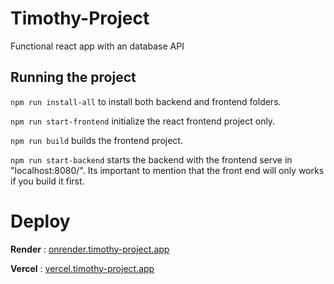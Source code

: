 # Timothy-Project

Functional react app with an database API

## Running the project
`npm run install-all` to install both backend and frontend folders.

`npm run start-frontend` initialize the react frontend project only.

`npm run build` builds the frontend project.

`npm run start-backend` starts the backend with the frontend serve in "localhost:8080/". Its important to mention that the front end will only works if you build it first.

# Deploy

**Render** : [onrender.timothy-project.app](https://timothy-project.onrender.com)

**Vercel** : [vercel.timothy-project.app](https://timothy-project-vite.vercel.app/)
